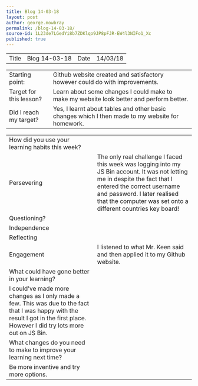 ```yaml
---
title: Blog 14-03-18
layout: post
author: george.mowbray
permalink: /blog-14-03-18/
source-id: 1L23de7LGedYi8b7ZDKlqo9JP8pFJR-EW4l3NIFo1_Xc
published: true
---
```

<table>
  <tr>
    <td>Title</td>
    <td>Blog 14-03-18</td>
    <td>Date</td>
    <td>14/03/18</td>
  </tr>
</table>


<table>
  <tr>
    <td>Starting point:</td>
    <td>Github website created and satisfactory however could do with improvements.</td>
  </tr>
  <tr>
    <td>Target for this lesson?</td>
    <td>Learn about some changes I could make to make my website look better and perform better.</td>
  </tr>
  <tr>
    <td>Did I reach my target? </td>
    <td>Yes, I learnt about tables and other basic changes which I then made to my website for homework.</td>
  </tr>
</table>


<table>
  <tr>
    <td>How did you use your learning habits this week?</td>
    <td></td>
  </tr>
  <tr>
    <td>Persevering</td>
    <td>The only real challenge I faced this week was logging into my JS Bin account. It was not letting me in despite the fact that I entered the correct username and password. I later realised that the computer was set onto a different countries key board!</td>
  </tr>
  <tr>
    <td>Questioning?</td>
    <td></td>
  </tr>
  <tr>
    <td>Independence</td>
    <td></td>
  </tr>
  <tr>
    <td>Reflecting</td>
    <td></td>
  </tr>
  <tr>
    <td>Engagement</td>
    <td>I listened to what Mr. Keen said and then applied it to my Github website.</td>
  </tr>
  <tr>
    <td>What could have gone better in your learning?</td>
    <td></td>
  </tr>
  <tr>
    <td>I could've made more changes as I only made a few. This was due to the fact that I was happy with the result I got in the first place. However I did try lots more out on JS Bin.</td>
    <td></td>
  </tr>
  <tr>
    <td>What changes do you need to make to improve your learning next time?</td>
    <td></td>
  </tr>
  <tr>
    <td>Be more inventive and try more options.</td>
    <td></td>
  </tr>
</table>


